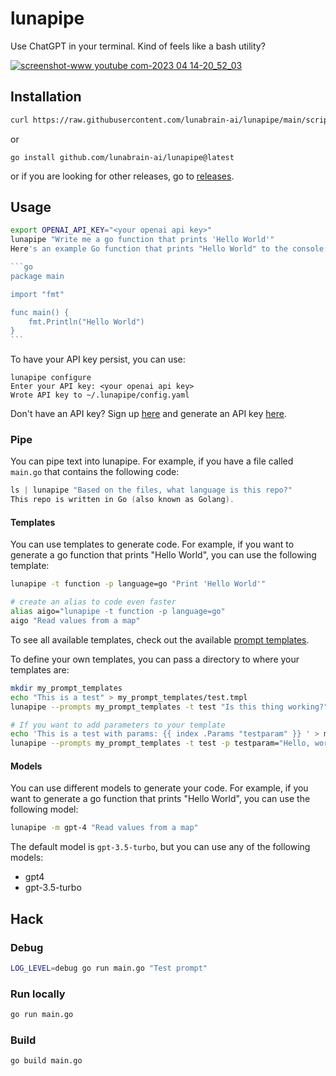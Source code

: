 # lunapipe
Use ChatGPT in your terminal. Kind of feels like a bash utility?

[![screenshot-www youtube com-2023 04 14-20_52_03](https://user-images.githubusercontent.com/1069294/232181607-1782eddf-ba92-4573-8805-33e2602287c0.png)](https://www.youtube.com/watch?v=2Y4i3rtFvAI)

## Installation
```bash
curl https://raw.githubusercontent.com/lunabrain-ai/lunapipe/main/scripts/install.sh | sh
```
or
```shell
go install github.com/lunabrain-ai/lunapipe@latest
```
or if you are looking for other releases, go to [releases](https://github.com/lunabrain-ai/lunapipe/releases/).

## Usage
````bash
export OPENAI_API_KEY="<your openai api key>"
lunapipe "Write me a go function that prints 'Hello World'"
Here's an example Go function that prints "Hello World" to the console:

```go
package main

import "fmt"

func main() {
    fmt.Println("Hello World")
}
```
````

To have your API key persist, you can use:
```shell
lunapipe configure
Enter your API key: <your openai api key>
Wrote API key to ~/.lunapipe/config.yaml
```

Don't have an API key? Sign up [here](https://platform.openai.com/overview) and generate an API key [here](https://platform.openai.com/account/api-keys).

### Pipe
You can pipe text into lunapipe. For example, if you have a file called `main.go` that contains the following code:
```go
ls | lunapipe "Based on the files, what language is this repo?"
This repo is written in Go (also known as Golang).
```

#### Templates
You can use templates to generate code. For example, if you want to generate a go function that prints "Hello World", you can use the following template:
```bash
lunapipe -t function -p language=go "Print 'Hello World'"

# create an alias to code even faster
alias aigo="lunapipe -t function -p language=go"
aigo "Read values from a map"
```
To see all available templates, check out the available [prompt templates](prompts).

To define your own templates, you can pass a directory to where your templates are:
```bash
mkdir my_prompt_templates
echo "This is a test" > my_prompt_templates/test.tmpl
lunapipe --prompts my_prompt_templates -t test "Is this thing working?"

# If you want to add parameters to your template
echo 'This is a test with params: {{ index .Params "testparam" }} ' > my_prompt_templates/test_with_params.tmpl
lunapipe --prompts my_prompt_templates -t test -p testparam="Hello, world!" "Is this thing working?"
```

#### Models
You can use different models to generate your code. For example, if you want to generate a go function that prints "Hello World", you can use the following model:
```bash
lunapipe -m gpt-4 "Read values from a map"
```

The default model is `gpt-3.5-turbo`, but you can use any of the following models:
- gpt4
- gpt-3.5-turbo

## Hack

### Debug
```bash
LOG_LEVEL=debug go run main.go "Test prompt"
```

### Run locally
```bash
go run main.go
```

### Build
```bash
go build main.go
```
